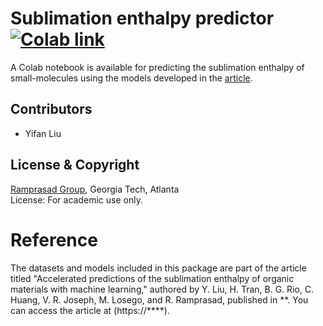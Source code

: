 # Sublimation enthalpy predictor [![Colab link](https://colab.research.google.com/assets/colab-badge.svg)][1]
A Colab notebook is available for predicting the sublimation enthalpy of small-molecules using the models developed in the [article](https://doi.org/10.1002/aenm.201801032).

## Contributors
* Yifan Liu

## License & Copyright
[Ramprasad Group](https://ramprasad.mse.gatech.edu/), Georgia Tech, Atlanta\
License: For academic use only.

# Reference
The datasets and models included in this package are part of the article titled "Accelerated predictions of the sublimation enthalpy of organic materials with machine learning," authored by Y. Liu, H. Tran, B. G. Rio, C. Huang, V. R. Joseph,
M. Losego, and R. Ramprasad, published in **. You can access the article at (https://****).

[1]: https://colab.research.google.com/github/yifan950/Sublimation_enthalpy_model/blob/main/predict.ipynb
